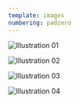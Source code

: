 ```yaml
---
template: images
numbering: padzero
---
```


![Illustration 01](../../_Images/v05/Illust01.png#.insert)

![Illustration 02](../../_Images/v05/Illust02.png#.insert)

![Illustration 03](../../_Images/v05/Illust03.png#.insert)

![Illustration 04](../../_Images/v05/Illust04.png#.insert)

